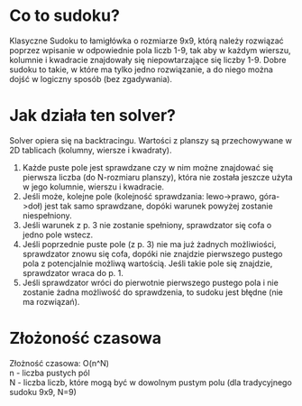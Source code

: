 # Co to sudoku?
Klasyczne Sudoku to łamigłówka o rozmiarze 9x9, którą należy rozwiązać poprzez wpisanie w odpowiednie pola liczb 1-9, tak aby w każdym wierszu, kolumnie i kwadracie znajdowały się niepowtarzające się liczby 1-9.
Dobre sudoku to takie, w które ma tylko jedno rozwiązanie, a do niego można dojść w logiczny sposób (bez zgadywania). <br/>

# Jak działa ten solver?
Solver opiera się na backtracingu. Wartości z planszy są przechowywane w 2D tablicach (kolumny, wiersze i kwadraty).
1. Każde puste pole jest sprawdzane czy w nim możne znajdować się pierwsza liczba (do N-rozmiaru planszy), która nie została jeszcze użyta w jego kolumnie, wierszu i kwadracie.
2. Jeśli może, kolejne pole (kolejność sprawdzania: lewo->prawo, góra->doł) jest tak samo sprawdzane, dopóki warunek powyżej zostanie niespełniony.
3. Jeśli warunek z p. 3 nie zostanie spełniony, sprawdzator się cofa o jedno pole wstecz.
4. Jeśli poprzednie puste pole (z p. 3) nie ma już żadnych możliwiości, sprawdzator znowu się cofa, dopóki nie znajdzie pierwszego pustego pola z potencjalnie możliwą wartością. Jeśli takie pole się znajdzie, sprawdzator wraca do p. 1.
5. Jeśli sprawdzator wróci do pierwotnie pierwszego pustego pola i nie zostanie żadna możliwość do sprawdzenia, to sudoku jest błędne (nie ma rozwiązań).

# Złożoność czasowa
Złożność czasowa: O(n^N)<br/>
n - liczba pustych pól<br/>
N - liczba liczb, które mogą być w dowolnym pustym polu (dla tradycyjnego sudoku 9x9, N=9)
